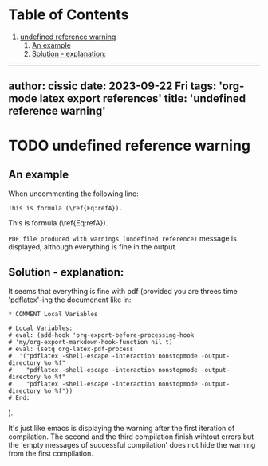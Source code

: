 
# Table of Contents

1.  [undefined reference warning](#org04b48f4)
    1.  [An example](#orgff13a73)
    2.  [Solution - explanation:](#orgb8c54ae)

---
author: cissic
date: 2023-09-22 Fri
tags: 'org-mode latex export references'
title: 'undefined reference warning'
---


<a id="org04b48f4"></a>

# TODO undefined reference warning


<a id="orgff13a73"></a>

## An example

When uncommenting the following line:

    This is formula (\ref{Eq:refA}). 

This is formula (\ref{Eq:refA}). 

`PDF file produced with warnings (undefined reference)` 
message is displayed, although everything is fine in the output.


<a id="orgb8c54ae"></a>

## Solution - explanation:

It seems that everything is fine with pdf (provided you are threes time 'pdflatex'-ing
the documenent like in:

    * COMMENT Local Variables
    
    # Local Variables:
    # eval: (add-hook 'org-export-before-processing-hook 
    # 'my/org-export-markdown-hook-function nil t)
    # eval: (setq org-latex-pdf-process
    #  '("pdflatex -shell-escape -interaction nonstopmode -output-directory %o %f"
    #    "pdflatex -shell-escape -interaction nonstopmode -output-directory %o %f"
    #    "pdflatex -shell-escape -interaction nonstopmode -output-directory %o %f"))
    # End:

).

It's just like emacs is displaying the warning after the first iteration
of compilation. The second and the third compilation finish wihtout
errors but the 'empty messages of successful compilation' does
not hide the warning from the first compilation.

